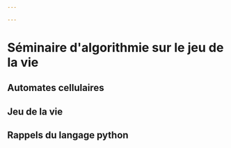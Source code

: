 ```yaml
---

---
```


# Séminaire d'algorithmie sur le jeu de la vie

## Automates cellulaires

## Jeu de la vie

## Rappels du langage python

